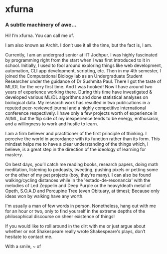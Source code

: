 # xfurna
### A subtle machinery of awe...
Hi! I’m xfurna. You can call me xf.

I am also known as Archit. I don’t use it all the time, but the fact is, I am.

Currently, I am an undergrad senior at IIT Jodhpur. I was highly fascinated by programming right from the start when I was first introduced to it in school. Initially, I used to fool around exploring things like web development, automation, CLI app development, scripting, etc. Then in my 4th semester, I joined the Computational Biology lab as an Undergraduate Student Researcher under the guidance of Dr Sushmita Paul. There I got the taste of ML/DL for the very first time. And I was hooked! Now I have around two years of experience working there. During this time have investigated & developed various ML/DL algorithms and done statistical analyses on biological data. My research work has resulted in two publications in a reputed peer-reviewed journal and a highly competitive international conference respectively. I have only a few projects worth of experience in AI/ML, but the flip side of my inexperience tends to be energy, enthusiasm, and a willingness to work and hustle to learn.

I am a firm believer and practitioner of the first principle of thinking. I perceive the world in accordance with its function rather than its form. This mindset helps me to have a clear understanding of the things which, I believe, is a great step in the direction of the ideology of learning for mastery.

On best days, you’ll catch me reading books, research papers, doing math meditation, listening to podcasts, tweeting, pushing pixels or petting some or the other of my pet projects (boy, they're many). I can also be found walking/cycling distances while in the 'estado-de-resonancia' with the melodies of Led Zeppelin and Deep Purple or the heavy/death metal of Opeth, S.O.A.D and Porcupine Tree (even Obituary, at times); Because only ideas won by walking have any worth.

I'm usually a man of few words in person. Nonetheless, hang out with me for an hour or two, only to find yourself in the extreme depths of the philosophical discourse on sheer existence of things!

If you would like to roll around in the dirt with me or just argue about whether or not Shakespeare really wrote Shakespeare's plays, don’t hesitate to contact me.

With a smile,
~ xf
